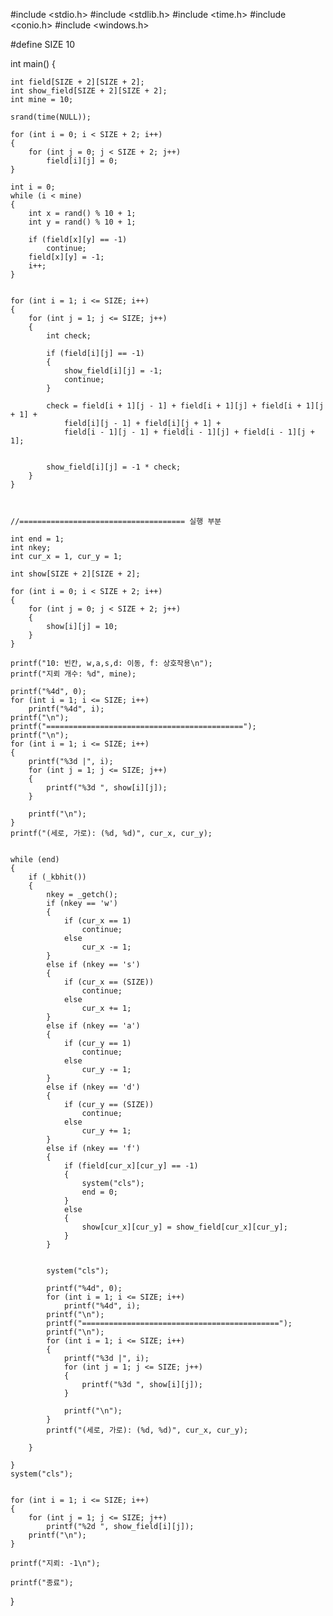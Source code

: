 #include <stdio.h> 
#include <stdlib.h> 
#include <time.h> 
#include <conio.h> 
#include <windows.h>

#define SIZE 10

int main() {

	int field[SIZE + 2][SIZE + 2];
	int show_field[SIZE + 2][SIZE + 2];
	int mine = 10;

	srand(time(NULL));

	for (int i = 0; i < SIZE + 2; i++)
	{
		for (int j = 0; j < SIZE + 2; j++)
			field[i][j] = 0;
	}

	int i = 0;
	while (i < mine)
	{
		int x = rand() % 10 + 1;
		int y = rand() % 10 + 1;

		if (field[x][y] == -1)
			continue;
		field[x][y] = -1;
		i++;
	}


	for (int i = 1; i <= SIZE; i++)
	{
		for (int j = 1; j <= SIZE; j++)
		{
			int check;

			if (field[i][j] == -1)
			{
				show_field[i][j] = -1;
				continue;
			}

			check = field[i + 1][j - 1] + field[i + 1][j] + field[i + 1][j + 1] +
				field[i][j - 1] + field[i][j + 1] +
				field[i - 1][j - 1] + field[i - 1][j] + field[i - 1][j + 1];


			show_field[i][j] = -1 * check;
		}
	}



	//===================================== 실행 부분 

	int end = 1;
	int nkey;
	int cur_x = 1, cur_y = 1;

	int show[SIZE + 2][SIZE + 2];

	for (int i = 0; i < SIZE + 2; i++)
	{
		for (int j = 0; j < SIZE + 2; j++)
		{
			show[i][j] = 10;
		}
	}

	printf("10: 빈칸, w,a,s,d: 이동, f: 상호작용\n");
	printf("지뢰 개수: %d", mine);

	printf("%4d", 0);
	for (int i = 1; i <= SIZE; i++)
		printf("%4d", i);
	printf("\n");
	printf("============================================");
	printf("\n");
	for (int i = 1; i <= SIZE; i++)
	{
		printf("%3d |", i);
		for (int j = 1; j <= SIZE; j++)
		{
			printf("%3d ", show[i][j]);
		}

		printf("\n");
	}
	printf("(세로, 가로): (%d, %d)", cur_x, cur_y);


	while (end)
	{
		if (_kbhit())
		{
			nkey = _getch();
			if (nkey == 'w')
			{
				if (cur_x == 1)
					continue;
				else
					cur_x -= 1;
			}
			else if (nkey == 's')
			{
				if (cur_x == (SIZE))
					continue;
				else
					cur_x += 1;
			}
			else if (nkey == 'a')
			{
				if (cur_y == 1)
					continue;
				else
					cur_y -= 1;
			}
			else if (nkey == 'd')
			{
				if (cur_y == (SIZE))
					continue;
				else
					cur_y += 1;
			}
			else if (nkey == 'f')
			{
				if (field[cur_x][cur_y] == -1)
				{
					system("cls");
					end = 0;
				}
				else
				{
					show[cur_x][cur_y] = show_field[cur_x][cur_y];
				}
			}


			system("cls");

			printf("%4d", 0);
			for (int i = 1; i <= SIZE; i++)
				printf("%4d", i);
			printf("\n");
			printf("============================================");
			printf("\n");
			for (int i = 1; i <= SIZE; i++)
			{
				printf("%3d |", i);
				for (int j = 1; j <= SIZE; j++)
				{
					printf("%3d ", show[i][j]);
				}

				printf("\n");
			}
			printf("(세로, 가로): (%d, %d)", cur_x, cur_y);

		}

	}
	system("cls");


	for (int i = 1; i <= SIZE; i++)
	{
		for (int j = 1; j <= SIZE; j++)
			printf("%2d ", show_field[i][j]);
		printf("\n");
	}
	
	printf("지뢰: -1\n");

	printf("종료");
}
